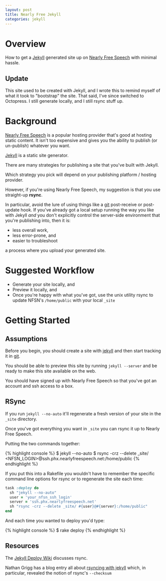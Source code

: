 ```yaml
---
layout: post
title: Nearly Free Jekyll
categories: jekyll
---
```


# Overview

How to get a [Jekyll][jekyll] generated site up on
[Nearly Free Speech][nearlyfree] with minimal hassle.

## Update

This site used to be created with Jekyll, and I wrote this to remind
myself of what it took to "bootstrap" the site. That said, I've since
switched to Octopress. I still generate locally, and I still rsync
stuff up.

# Background

[Nearly Free Speech][nearlyfree] is a popular hosting provider that's
good at hosting static content. It isn't too expensive and gives you
the ability to publish (or un-publish) whatever you want.

[Jekyll][jekyll] is a static site generator.

There are many strategies for publishing a site that you've built with
Jekyll.

Which strategy you pick will depend on your publishing platform /
hosting provider.

However, if you're using Nearly Free Speech, my suggestion is that you
use straight-up **rsync**.

In particular, avoid the lure of using things like a [git][git]
post-receive or post-update hook. If you've already got a local setup
running the way you like with Jekyll *and* you don't explicitly
control the server-side environment that you're publishing into, then
it is:

* less overall work,
* less error-prone, and
* easier to troubleshoot

a process where you upload your generated site.

# Suggested Workflow

* Generate your site locally, and
* Preview it locally, and
* Once you're happy with what you've got, use the unix utility rsync
  to update NFSN's ```/home/public``` with your local ```_site```

# Getting Started

## Assumptions

Before you begin, you should create a site with [jekyll][jekyll] and
then start tracking it in [git][git].

You should be able to preview this site by running ```jekyll
--server``` and be ready to make this site available on the web.

You should have signed up with Nearly Free Speech so that you've got
an account and ssh access to a box.

## RSync

If you run ```jekyll --no-auto``` it'll regenerate a fresh version of
your site in the ```_site``` directory.

Once you've got everything you want in ```_site``` you can rsync it
up to Nearly Free Speech.

Putting the two commands together:

{% highlight console %}
$ jekyll --no-auto
$ rsync -crz --delete _site/ <NFSN_LOGIN>@ssh.phx.nearlyfreespeech.net:/home/public
{% endhighlight %}

If you put this into a Rakefile you wouldn't have to remember the
specific command line options for rsync or to regenerate the site each
time:

```ruby
task :deploy do
  sh "jekyll --no-auto"
  user = 'your_nfsn_ssh_login'
  server = 'ssh.phx.nearlyfreespeech.net'
  sh "rsync -crz --delete _site/ #{user}@#{server}:/home/public"
end
```

And each time you wanted to deploy you'd type:

{% highlight console %}
$ rake deploy
{% endhighlight %}

## Resources

The [Jekyll Deploy Wiki][jekyll-deploy] discusses rsync.

Nathan Grigg has a blog entry all about
[rsyncing with jekyll][nathan-rsync-jekyll] which, in particular,
revealed the notion of rsync's ```--checksum```

[nearlyfree]: https://www.nearlyfreespeech.net/
[jekyll]: https://github.com/mojombo/jekyll
[jekyll-deploy]: https://github.com/mojombo/jekyll/wiki/Deployment
[git]: http://git-scm.com/
[nathan-rsync-jekyll]: http://nb.nathanamy.org/2012/04/rsyncing-jekyll/
